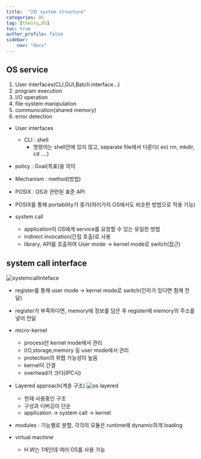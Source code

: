 ```yaml
---
title:  "2장 system structure"
categories: OS
tag: [theory,OS]
toc: true
author_profile: false
sidebar:
    nav: "docs"
---
```




## OS service

1. User interfaces(CLI,GUI,Batch interface...)
2. program execution
3. I/O operation
4. file-system manipulation
5. communication(shared memory)
6. error detection



* User interfaces
  * CLI : shell
    * 명령어는 shell안에 있지 않고, separate file에서 다룬다( ex) rm, mkdir, cd ....)



* policy : Goal(목표)을 의미
* Mechanism : method(방법)
* POSIX : OS과 관련된 표준 API

- POSIX를 통해 portability가 증가(여러가지 OS에서도 비슷한 방법으로 적용 가능)



- system call
  - application이 OS에게 service를 요청할 수 있는 유일한 방법
  - indirect invocation(간접 호출)로 사용
  - library, API를 호출하여 User mode -> kernel mode로 switch(접근)





## system call interface

![systemcallinteface](https://user-images.githubusercontent.com/84303857/176412574-50ade688-7339-404e-983c-bdb8538eff40.JPG)

* register를 통해 user mode -> kernel mode로 switch(인자가 있다면 함께 전달)
* register가 부족하다면, memory에 정보를 담은 후 register에 memory의 주소를 넣어 전달





* micro-kernel
  * process만 kernel mode에서 관리
  * I/O,storage,memory 등 user mode에서 관리
  * protection의 위협 가능성이 높음
  * kernel이 간결
  * overhead가 크다(IPC시)





* Layered approach(계층 구조)
![os layered](https://user-images.githubusercontent.com/84303857/176412754-43ba85ec-85ea-4e4d-b749-3e05e01660f2.JPG)  

  * 현재 사용중인 구조
  * 구성과 디버깅이 단순
  * application -> system call -> kernel



* modules : 기능별로 분할, 각각의 모듈은 runtime에 dynamic하게 loading



* virtual machine
  * H.W는 1개인데 여러 OS를 사용 가능
